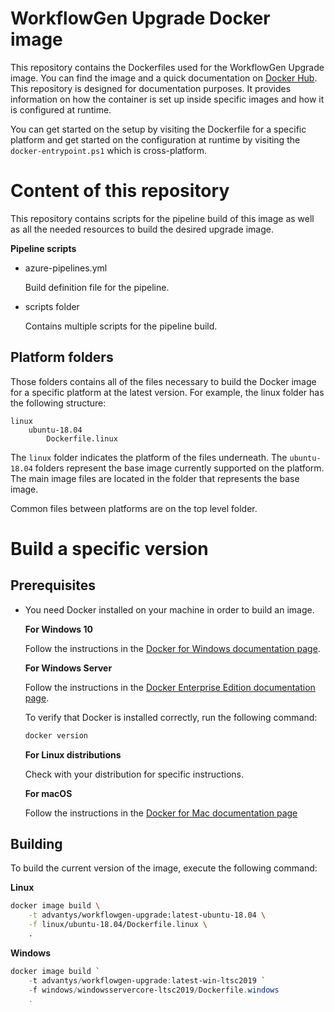 # WorkflowGen Upgrade Docker image
This repository contains the Dockerfiles used for the WorkflowGen Upgrade image. You can
find the image and a quick documentation on [Docker Hub](https://hub.docker.com/r/advantys/workflowgen-upgrade).
This repository is designed for documentation purposes. It provides information
on how the container is set up inside specific images and how it is configured at
runtime.

You can get started on the setup by visiting the Dockerfile for a specific platform
and get started on the configuration at runtime by visiting the
`docker-entrypoint.ps1` which is cross-platform.

# Content of this repository
This repository contains scripts for the pipeline build of this image as well as
all the needed resources to build the desired upgrade image.

**Pipeline scripts**

* azure-pipelines.yml

    Build definition file for the pipeline.

* scripts folder

    Contains multiple scripts for the pipeline build.

## Platform folders
Those folders contains all of the files necessary to build the Docker image
for a specific platform at the latest version. For example, the linux folder
has the following structure:

```
linux
    ubuntu-18.04
        Dockerfile.linux
```

The `linux` folder indicates the platform of the files underneath. The
`ubuntu-18.04` folders represent the base image currently supported
on the platform. The main image files are located in the folder that represents
the base image.

Common files between platforms are on the top level folder.

# Build a specific version
## Prerequisites

* You need Docker installed on your machine in order to build an image.

    **For Windows 10**

    Follow the instructions in the [Docker for Windows documentation page](https://docs.docker.com/docker-for-windows/).

    **For Windows Server**

    Follow the instructions in the [Docker Enterprise Edition documentation page](https://docs.docker.com/install/windows/docker-ee/).

    To verify that Docker is installed correctly, run the following command:
    ```powershell
    docker version
    ```

    **For Linux distributions**

    Check with your distribution for specific instructions.

    **For macOS**

    Follow the instructions in the [Docker for Mac documentation page](https://docs.docker.com/docker-for-mac/install/)

## Building
To build the current version of the image, execute the following command:

**Linux**
```bash
docker image build \
    -t advantys/workflowgen-upgrade:latest-ubuntu-18.04 \
    -f linux/ubuntu-18.04/Dockerfile.linux \
    .
```

**Windows**
```powershell
docker image build `
    -t advantys/workflowgen-upgrade:latest-win-ltsc2019 `
    -f windows/windowsservercore-ltsc2019/Dockerfile.windows
    .
```
